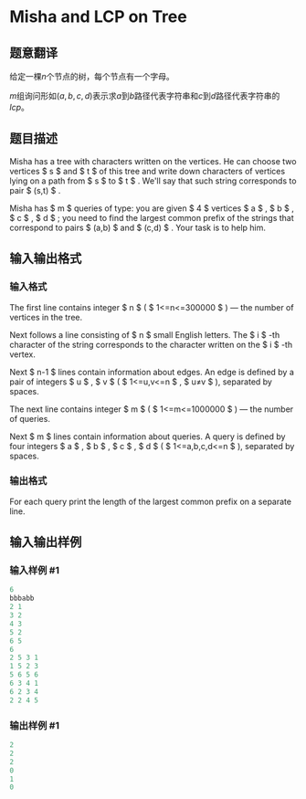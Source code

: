 # Misha and LCP on Tree

## 题意翻译

给定一棵$n$个节点的树，每个节点有一个字母。

$m$组询问形如$(a,b,c,d)$表示求$a$到$b$路径代表字符串和$c$到$d$路径代表字符串的$lcp$。

## 题目描述

Misha has a tree with characters written on the vertices. He can choose two vertices $ s $ and $ t $ of this tree and write down characters of vertices lying on a path from $ s $ to $ t $ . We'll say that such string corresponds to pair $ (s,t) $ .

Misha has $ m $ queries of type: you are given $ 4 $ vertices $ a $ , $ b $ , $ c $ , $ d $ ; you need to find the largest common prefix of the strings that correspond to pairs $ (a,b) $ and $ (c,d) $ . Your task is to help him.

## 输入输出格式

### 输入格式

The first line contains integer $ n $ ( $ 1<=n<=300000 $ ) — the number of vertices in the tree.

Next follows a line consisting of $ n $ small English letters. The $ i $ -th character of the string corresponds to the character written on the $ i $ -th vertex.

Next $ n-1 $ lines contain information about edges. An edge is defined by a pair of integers $ u $ , $ v $ ( $ 1<=u,v<=n $ , $ u≠v $ ), separated by spaces.

The next line contains integer $ m $ ( $ 1<=m<=1000000 $ ) — the number of queries.

Next $ m $ lines contain information about queries. A query is defined by four integers $ a $ , $ b $ , $ c $ , $ d $ ( $ 1<=a,b,c,d<=n $ ), separated by spaces.

### 输出格式

For each query print the length of the largest common prefix on a separate line.

## 输入输出样例

### 输入样例 #1

```cpp
6
bbbabb
2 1
3 2
4 3
5 2
6 5
6
2 5 3 1
1 5 2 3
5 6 5 6
6 3 4 1
6 2 3 4
2 2 4 5

```
### 输出样例 #1

```cpp
2
2
2
0
1
0

```
